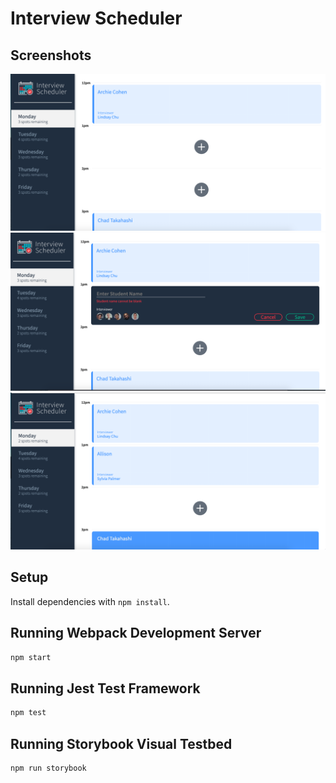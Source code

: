 # Interview Scheduler

## Screenshots

!["main page"](./images/1.png)
!["create a new appointment"](./images/2.png)
!["after create a new appointment"](./images/3.png)

## Setup

Install dependencies with `npm install`.

## Running Webpack Development Server

```sh
npm start
```

## Running Jest Test Framework

```sh
npm test
```

## Running Storybook Visual Testbed

```sh
npm run storybook
```
